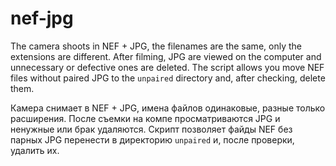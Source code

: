 # nef-jpg


The camera shoots in NEF + JPG, the filenames are the same, only the extensions are different.
After filming, JPG are viewed on the computer and unnecessary or defective ones are deleted.
The script allows you move NEF files without paired JPG to the `unpaired` directory and, after checking, delete them.



Камера снимает в NEF + JPG, имена файлов одинаковые, разные только расширения.
После съемки на компе просматриваются JPG и ненужные или брак удаляются.
Скрипт позволяет файды NEF без парных JPG перенести в директорию `unpaired` и, после проверки, удалить их.
